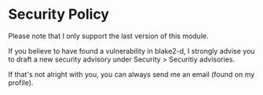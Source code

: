 # Security Policy

Please note that I only support the last version of this module.

If you believe to have found a vulnerability in blake2-d, I strongly advise you
to draft a new security advisory under Security > Securitiy advisories.

If that's not alright with you, you can always send me an email (found on my profile).